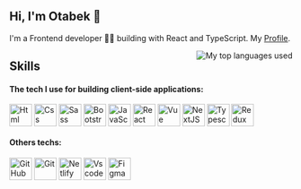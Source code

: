 ## Hi, I'm Otabek 👋

I'm a Frontend developer 🧑‍💻 building with React and TypeScript.
My [Profile](https://otabek996.github.io/responsive-to-website/).

<img align="right" alt="My top languages used" src="https://github-readme-stats.vercel.app/api/top-langs/?username=Otabek996&theme=github_dark&show_icons=true&layout=compact&border_color=21262d&border_radius=6"/>

## Skills
#### The tech I use for building client-side applications:
<div>
  <img align="top" alt="Html" width="40px" src="https://skillicons.dev/icons?i=html" />
  <img align="top" alt="Css" width="40px" src="https://skillicons.dev/icons?i=css" />
  <img align="top" alt="Sass" width="40px" src="https://skillicons.dev/icons?i=sass" />
  <img align="top" alt="Bootstrap" width="40px" src="https://skillicons.dev/icons?i=bootstrap" />
  <img align="top" alt="JavaScript" width="40px" src="https://skillicons.dev/icons?i=javascript" />
  <img align="top" alt="React" width="40px" src="https://skillicons.dev/icons?i=react" />
  <img align="top" alt="Vue" width="40px" src="https://skillicons.dev/icons?i=vue" />
  <img align="top" alt="NextJS" width="40px" src="https://skillicons.dev/icons?i=nextjs" />
  <img align="top" alt="Typescript" width="40px" src="https://skillicons.dev/icons?i=typescript" />
  <img align="top" alt="Redux" width="40px" src="https://skillicons.dev/icons?i=redux" />
</div>

#### Others techs:
<div>
  <img align="top" alt="GitHub" width="40px" src="https://skillicons.dev/icons?i=github" />
  <img align="top" alt="Git" width="40px" src="https://skillicons.dev/icons?i=git" />
  <img align="top" alt="Netlify" width="40px" src="https://skillicons.dev/icons?i=netlify" />
  <img align="top" alt="Vscode" width="40px" src="https://skillicons.dev/icons?i=vscode" />
  <img align="top" alt="Figma" width="40px" src="https://skillicons.dev/icons?i=figma" />
</div>
